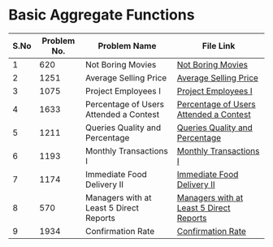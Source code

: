 # Basic Aggregate Functions

|S.No| Problem No. | Problem Name                  | File Link                       | 
|-----|-------------|--------------------------------|----------------------------------|
| 1 | 620 |  Not Boring Movies | [  Not Boring Movies]( https://leetcode.com/problems/not-boring-movies?envType=study-plan-v2&envId=top-sql-50)|
| 2 | 1251 |  Average Selling Price | [ Average Selling Price](https://leetcode.com/problems/average-selling-price?envType=study-plan-v2&envId=top-sql-50)  | 
| 3 | 1075   | Project Employees I| [Project Employees I](https://leetcode.com/problems/project-employees-i?envType=study-plan-v2&envId=top-sql-50)
| 4 | 1633  | Percentage of Users Attended a Contest | [Percentage of Users Attended a Contest]( https://leetcode.com/problems/percentage-of-users-attended-a-contest?envType=study-plan-v2&envId=top-sql-50)        | 
| 5 | 1211  |  Queries Quality and Percentage | [Queries Quality and Percentage](https://leetcode.com/problems/queries-quality-and-percentage?envType=study-plan-v2&envId=top-sql-50)    | 
| 6 | 1193  |   Monthly Transactions I | [ Monthly Transactions I](https://leetcode.com/problems/monthly-transactions-i?envType=study-plan-v2&envId=top-sql-50)    |
| 7 | 1174  | Immediate Food Delivery II | [Immediate Food Delivery II](https://leetcode.com/problems/immediate-food-delivery-ii?envType=study-plan-v2&envId=top-sql-50)    |
| 8 | 570    |  Managers with at Least 5 Direct Reports | [Managers with at Least 5 Direct Reports](https://leetcode.com/problems/managers-with-at-least-5-direct-reports?envType=study-plan-v2&envId=top-sql-50)    |
| 9 | 1934 |  Confirmation Rate | [Confirmation Rate](https://leetcode.com/problems/confirmation-rate?envType=study-plan-v2&envId=top-sql-50)    |


